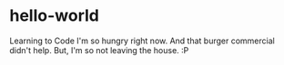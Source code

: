 # hello-world
Learning to Code
I'm so hungry right now. And that burger commercial didn't help. But, I'm so not leaving the house. :P
